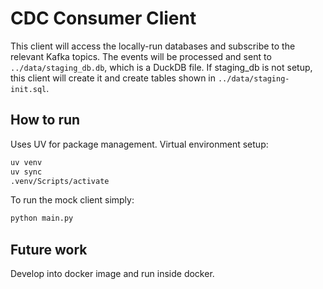 # CDC Consumer Client
This client will access the locally-run databases and subscribe to the relevant Kafka topics. The events will be processed and sent to `../data/staging_db.db`, which is a DuckDB file. If staging_db is not setup, this client will create it and create tables shown in `../data/staging-init.sql`.

## How to run
Uses UV for package management. Virtual environment setup:
```sh
uv venv
uv sync
.venv/Scripts/activate
```
To run the mock client simply:
```sh
python main.py
```

## Future work
Develop into docker image and run inside docker.